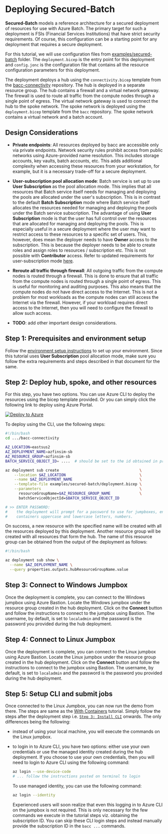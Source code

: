 # Deploying Secured-Batch

**Secured-Batch** models a reference architecture for a secured deployment of resources for use with Azure Batch.
The primary target for such a deployment is FSIs (Financial Services Institutions) that have strict security requirements. Of course, this
configuration can be a starting point for any deployment that requires a secure deployment.

For this tutorial, we will use configuration files from [examples/secured-batch] folder.
The `deployment.bicep` is the entry point for this deployment and `config.jonc` is the configuration
file that contains all the resource configuration parameters for this deployment.

The deployment deploys a hub using the `connectivity.bicep` template from the [bacc-connectivity]
repository. The hub is deployed in a separate resource group. The hub contains a firewall and a virtual network
gateway. The firewall is used to route all traffic from the compute nodes through a single point of egress.
The virtual network gateway is used to connect the hub to the spoke network. The spoke network is deployed
using the `deployment.bicep` template from the `bacc` repository. The spoke network contains
a virtual network and a batch account.

## Design Considerations

* **Private endpoints**: All resources deployed by bacc are accessible only via private endpoints. Network security
  rules prohibit access from public networks using Azure-provided name resolution. This includes storage accounts,
  key vaults, batch accounts, etc. This adds additional complexity when accessing these resources from your workstation, for
  example, but it is a necessary trade-off for a secure deployment.

* **User-subscription pool allocation mode**: Batch service is set up to use **User Subscription** as the pool allocation mode. This
  implies that all resources that Batch service itself needs for managing and deploying the pools are allocated under the user's
  subscription. This is in contrast to the default **Batch Subscription** mode where Batch service itself allocates the resources
  needed for managing and deploying the pools under the Batch service subscription. The advantage of using **User Subscription** mode
  is that the user has full control over the resources that are allocated for managing and deploying the pools. This is especially
  useful in a secure deployment where the user may want to restrict access to these resources to a specific set of users. This, however,
  does mean the deployer needs to have **Owner** access to the subscription. This is because the deployer needs to be able to create
  roles and assign roles to resources / subscription etc. This is not possible with **Contributor** access. Refer to
  updated requirements for user-subscription mode
  [here](https://learn.microsoft.com/en-us/azure/batch/batch-account-create-portal#configure-user-subscription-mode).

* **Reroute all traffic through firewall**: All outgoing traffic from the compute nodes is routed through a firewall. This is done
  to ensure that all traffic from the compute nodes is routed through a single point of egress. This is useful for monitoring and
  auditing purposes. This also means that the compute nodes do not have direct access to the Internet. This is not a problem for
  most workloads as the compute nodes can still access the Internet via the firewall. However, if your workload requires direct
  access to the Internet, then you will need to configure the firewall to allow such access.

* **TODO**: add other important design considerations.

## Step 1: Prerequisites and environment setup

Follow the [environment setup instructions](./environment-setup.md) to set up your environment. Since
this tutorial uses **User Subscription** pool allocation mode, make sure you follow the extra
requirements and steps described in that document for the same.

## Step 2: Deploy hub, spoke, and other resources

For this step, you have two options. You can use Azure CLI to deploy the resources using the bicep template provided. Or you can
simply click the following link to deploy using Azure Portal.

[![Deploy to Azure](https://aka.ms/deploytoazurebutton)](https://portal.azure.com/#create/Microsoft.Template/uri/https%3A%2F%2Fraw.githubusercontent.com%2FAzure%2Fbacc%2Fmain%2Ftemplates%2Fsecured-batch_deploy.json)

To deploy using the CLI, use the following steps:

```bash
#!/bin/bash
cd .../bacc-connectivity

AZ_LOCATION=eastsus2
AZ_DEPLOYMENT_NAME=azfinsim-sb
AZ_RESOURCE_GROUP=azfinsim-sb
BATCH_SERVICE_OBJECT_ID= ....  # should be set to the id obtained in prerequisites step

az deployment sub create                                    \
    --location $AZ_LOCATION                                 \
    --name $AZ_DEPLOYMENT_NAME                              \
    --template-file examples/secured-batch/deployment.bicep \
    --parameters                                            \
      resourceGroupName=$AZ_RESOURCE_GROUP_NAME             \
      batchServiceObjectId=$BATCH_SERVICE_OBJECT_ID

# >> ENTER PASSWORD:
#    the deployment will prompt for a password to use for jumpboxes, enter a string that
#    containers uppercase and lowercase letters, numbers.
```

On success, a new resource with the specified name will be created with all the resources deployed by this deployment.
Another resource group will be created with all resources that form the hub. The name of this resource group
can be obtained from the output of the deployment as follows:

```bash
#!/bin/bash

az deployment sub show \
  --name $AZ_DEPLOYMENT_NAME \
  --query properties.outputs.hubResourceGroupName.value
```

## Step 3: Connect to Windows Jumpbox

Once the deployment is complete, you can connect to the Windows jumpbox using Azure Bastion. Locate the Windows
jumpbox under the resource group created in the hub deployment. Click on the **Connect** button and follow the
instructions to connect to the jumpbox using Bastion. The username, by default, is set to `localadmin` and the password
is the password you provided during the hub deployment.

## Step 4: Connect to Linux Jumpbox

Once the deployment is complete, you can connect to the Linux jumpbox using Azure Bastion. Locate the Linux
jumpbox under the resource group created in the hub deployment. Click on the **Connect** button and follow the
instructions to connect to the jumpbox using Bastion. The username, by default, is set to `localadmin` and the password
is the password you provided during the hub deployment.

## Step 5: Setup CLI and submit jobs

Once connected to the Linux Jumpbox, you can now run the demo from there. The steps are same as the
[With Containers](./azfinsim.md) tutorial. Simply follow the steps after the deployment step
i.e. [`Step 3: Install CLI`](./azfinsim-linux.md#step-3-install-cli) onwards.
The only differences being the following:

* instead of using your local machine, you will execute the commands on the Linux jumpbox.
* to login in to Azure CLI, you have two options: either use your own credentials or use the managed identity
  created during the hub deployment. If you choose to use your own credentials, then you will need to login
  to Azure CLI using the following command:

  ```bash
  az login --use-device-code
  # ... follow the instructions posted on terminal to login
  ```

  To use managed identity, you can use the following command:

  ```bash
  az login --identity
  ```

  Experienced users will soon realize that even this logging in to Azure CLI on the jumpbox is not required.
  This is only necessary for the few commands we execute in the tutorial steps viz. obtaining the subscription ID.
  You can skip these CLI login steps and instead manually provide the subscription ID in the `bacc ...` commands.

[examples/secured-batch]: https://github.com/Azure/bacc/tree/main/examples/secured-batch
[bacc-connectivity]: https://github.com/Azure/bacc-connectivity
